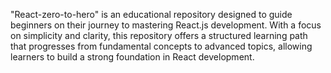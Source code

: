 "React-zero-to-hero" is an educational repository designed to guide beginners on their journey to mastering React.js development. With a focus on simplicity and clarity, this repository offers a structured learning path that progresses from fundamental concepts to advanced topics, allowing learners to build a strong foundation in React development.